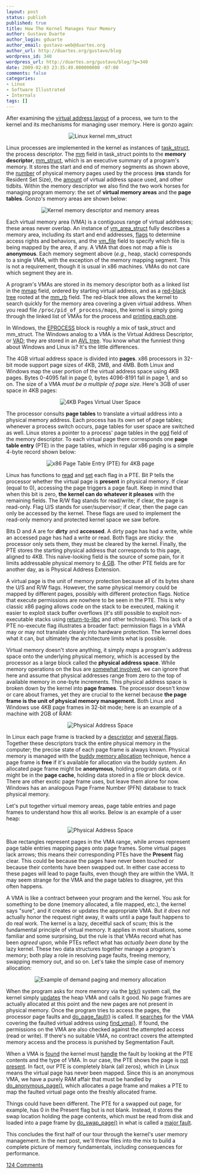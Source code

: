 ```yaml
---
layout: post
status: publish
published: true
title: How The Kernel Manages Your Memory
author: Gustavo Duarte
author_login: gduarte
author_email: gustavo-web@duartes.org
author_url: http://duartes.org/gustavo/blog
wordpress_id: 340
wordpress_url: http://duartes.org/gustavo/blog/?p=340
date: 2009-02-03 23:35:49.000000000 -07:00
comments: false
categories:
- Linux
- Software Illustrated
- Internals
tags: []
---
```

 <p>After examining the <a href="http://duartes.org/gustavo/blog/post/anatomy-of-a-program-in-memory">virtual address layout</a> of a process, we turn to the kernel and its mechanisms for managing user memory. Here is gonzo again:</p> <p align="center"><img src="http://static.duartes.org/img/blogPosts/mm_struct.png" alt="Linux kernel mm_struct"/></p> <p>Linux processes are implemented in the kernel as instances of <a href="http://lxr.linux.no/linux+v2.6.28.1/include/linux/sched.h#L1075">task_struct</a>, the process descriptor. The <a href="http://lxr.linux.no/linux+v2.6.28.1/include/linux/sched.h#L1129">mm</a> field in task_struct points to the <strong>memory descriptor</strong>, <a href="http://lxr.linux.no/linux+v2.6.28.1/include/linux/mm_types.h#L173">mm_struct</a>, which is an executive summary of a program's memory. It stores the start and end of memory segments as shown above, the <a href="http://lxr.linux.no/linux+v2.6.28.1/include/linux/mm_types.h#L197">number</a> of physical memory pages used by the process (<strong>rss</strong> stands for Resident Set Size), the <a href="http://lxr.linux.no/linux+v2.6.28.1/include/linux/mm_types.h#L206">amount</a> of virtual address space used, and other tidbits. Within the memory descriptor we also find the two work horses for managing program memory: the set of <strong>virtual memory areas</strong> and the <strong>page tables</strong>. Gonzo's memory areas are shown below:</p> <p align="center"><img src="http://static.duartes.org/img/blogPosts/memoryDescriptorAndMemoryAreas.png" alt="Kernel memory descriptor and memory areas"/></p> <p>Each virtual memory area (VMA) is a contiguous range of virtual addresses; these areas never overlap. An instance of <a href="http://lxr.linux.no/linux+v2.6.28.1/include/linux/mm_types.h#L99">vm_area_struct</a> fully describes a memory area, including its start and end addresses, <a href="http://lxr.linux.no/linux+v2.6.28/include/linux/mm.h#L76">flags</a> to determine access rights and behaviors, and the <a href="http://lxr.linux.no/linux+v2.6.28.1/include/linux/mm_types.h#L150">vm_file</a> field to specify which file is being mapped by the area, if any. A VMA that does not map a file is <strong>anonymous</strong>. Each memory segment above (<em>e.g.</em>, heap, stack) corresponds to a single VMA, with the exception of the memory mapping segment. This is not a requirement, though it is usual in x86 machines. VMAs do not care which segment they are in.</p> <p>A program's VMAs are stored in its memory descriptor both as a linked list in the <a href="http://lxr.linux.no/linux+v2.6.28.1/include/linux/mm_types.h#L174">mmap</a> field, ordered by starting virtual address, and as a <a href="http://en.wikipedia.org/wiki/Red_black_tree">red-black tree</a> rooted at the <a href="http://lxr.linux.no/linux+v2.6.28.1/include/linux/mm_types.h#L175">mm_rb</a> field. The red-black tree allows the kernel to search quickly for the memory area covering a given virtual address. When you read file <tt>/proc/pid_of_process/maps</tt>, the kernel is simply going through the linked list of VMAs for the process and <a href="http://lxr.linux.no/linux+v2.6.28.1/fs/proc/task_mmu.c#L201">printing each one</a>.</p> <p>In Windows, the <a href="http://www.nirsoft.net/kernel_struct/vista/EPROCESS.html">EPROCESS</a> block is roughly a mix of task_struct and mm_struct. The Windows analog to a VMA is the Virtual Address Descriptor, or <a href="http://www.nirsoft.net/kernel_struct/vista/MMVAD.html">VAD</a>; they are stored in an <a href="http://en.wikipedia.org/wiki/AVL_tree">AVL tree</a>. You know what the funniest thing about Windows and Linux is? It's the little differences.</p> <p>The 4GB virtual address space is divided into <strong>pages</strong>. x86 processors in 32-bit mode support page sizes of 4KB, 2MB, and 4MB. Both Linux and Windows map the user portion of the virtual address space using 4KB pages. Bytes 0-4095 fall in page 0, bytes 4096-8191 fall in page 1, and so on. The size of a VMA <em>must be a multiple of page size</em>. Here's 3GB of user space in 4KB pages:</p> <p align="center"><img src="http://static.duartes.org/img/blogPosts/pagedVirtualSpace.png" alt="4KB Pages Virtual User Space"/></p> <p>The processor consults <strong>page tables</strong> to translate a virtual address into a physical memory address. Each process has its own set of page tables; whenever a process switch occurs, page tables for user space are switched as well. Linux stores a pointer to a process' page tables in the <a href="http://lxr.linux.no/linux+v2.6.28.1/include/linux/mm_types.h#L185">pgd</a> field of the memory descriptor. To each virtual page there corresponds one <strong>page table entry</strong> (PTE) in the page tables, which in regular x86 paging is a simple 4-byte record shown below:</p> <p align="center"><img src="http://static.duartes.org/img/blogPosts/x86PageTableEntry4KB.png" alt="x86 Page Table Entry (PTE) for 4KB page"/></p> <p>Linux has functions to <a href="http://lxr.linux.no/linux+v2.6.28.1/arch/x86/include/asm/pgtable.h#L173">read</a> and <a href="http://lxr.linux.no/linux+v2.6.28.1/arch/x86/include/asm/pgtable.h#L230">set</a> each flag in a PTE. Bit P tells the processor whether the virtual page is <strong>present</strong> in physical memory. If clear (equal to 0), accessing the page triggers a page fault. Keep in mind that when this bit is zero, <strong>the kernel can do whatever it pleases</strong> with the remaining fields. The R/W flag stands for read/write; if clear, the page is read-only. Flag U/S stands for user/supervisor; if clear, then the page can only be accessed by the kernel. These flags are used to implement the read-only memory and protected kernel space we saw before.</p> <p>Bits D and A are for <strong>dirty</strong> and <strong>accessed</strong>. A dirty page has had a write, while an accessed page has had a write or read. Both flags are sticky: the processor only sets them, they must be cleared by the kernel. Finally, the PTE stores the starting physical address that corresponds to this page, aligned to 4KB. This naive-looking field is the source of some pain, for it limits addressable physical memory to <a href="http://www.google.com/search?hl=en&amp;q=2^20+*+2^12+bytes+in+GB">4 GB</a>. The other PTE fields are for another day, as is Physical Address Extension.</p> <p>A virtual page is the unit of memory protection because all of its bytes share the U/S and R/W flags. However, the same physical memory could be mapped by different pages, possibly with different protection flags. Notice that execute permissions are nowhere to be seen in the PTE. This is why classic x86 paging allows code on the stack to be executed, making it easier to exploit stack buffer overflows (it's still possible to exploit non-executable stacks using <a href="http://en.wikipedia.org/wiki/Return-to-libc_attack">return-to-libc</a> and other techniques). This lack of a PTE no-execute flag illustrates a broader fact: permission flags in a VMA may or may not translate cleanly into hardware protection. The kernel does what it can, but ultimately the architecture limits what is possible.</p> <p>Virtual memory doesn't store anything, it simply <em>maps</em> a program's address space onto the underlying physical memory, which is accessed by the processor as a large block called the <strong>physical address space</strong>. While memory operations on the bus are <a href="http://duartes.org/gustavo/blog/post/getting-physical-with-memory">somewhat involved</a>, we can ignore that here and assume that physical addresses range from zero to the top of available memory in one-byte increments. This physical address space is broken down by the kernel into <strong>page frames</strong>. The processor doesn't know or care about frames, yet they are crucial to the kernel because <strong>the page frame is the unit of physical memory management.</strong> Both Linux and Windows use 4KB page frames in 32-bit mode; here is an example of a machine with 2GB of RAM:</p> <p align="center"><img src="http://static.duartes.org/img/blogPosts/physicalAddressSpace.png" alt="Physical Address Space"/></p> <p>In Linux each page frame is tracked by a <a href="http://lxr.linux.no/linux+v2.6.28/include/linux/mm_types.h#L32">descriptor</a> and <a href="http://lxr.linux.no/linux+v2.6.28/include/linux/page-flags.h#L14">several flags</a>. Together these descriptors track the entire physical memory in the computer; the precise state of each page frame is always known. Physical memory is managed with the <a href="http://en.wikipedia.org/wiki/Buddy_memory_allocation">buddy memory allocation</a> technique, hence a page frame is <strong>free</strong> if it's available for allocation via the buddy system. An allocated page frame might be <strong>anonymous</strong>, holding program data, or it might be in the <strong>page cache</strong>, holding data stored in a file or block device. There are other exotic page frame uses, but leave them alone for now. Windows has an analogous Page Frame Number (PFN) database to track physical memory.</p> <p>Let's put together virtual memory areas, page table entries and page frames to understand how this all works. Below is an example of a user heap:</p> <p align="center"><img src="http://static.duartes.org/img/blogPosts/heapMapped.png" alt="Physical Address Space"/></p> <p>Blue rectangles represent pages in the VMA range, while arrows represent page table entries mapping pages onto page frames. Some virtual pages lack arrows; this means their corresponding PTEs have the <strong>Present</strong> flag clear. This could be because the pages have never been touched or because their contents have been swapped out. In either case access to these pages will lead to page faults, even though they are within the VMA. It may seem strange for the VMA and the page tables to disagree, yet this often happens.</p> <p>A VMA is like a contract between your program and the kernel. You ask for something to be done (memory allocated, a file mapped, etc.), the kernel says "sure", and it creates or updates the appropriate VMA. But <em>it does not</em> actually honor the request right away, it waits until a page fault happens to do real work. The kernel is a lazy, deceitful sack of scum; this is the fundamental principle of virtual memory. It applies in most situations, some familiar and some surprising, but the rule is that VMAs record what has been <em>agreed upon</em>, while PTEs reflect what has <em>actually been done</em> by the lazy kernel. These two data structures together manage a program's memory; both play a role in resolving page faults, freeing memory, swapping memory out, and so on. Let's take the simple case of memory allocation:</p> <p align="center"><img src="http://static.duartes.org/img/blogPosts/heapAllocation.png" alt="Example of demand paging and memory allocation"/></p> <p>When the program asks for more memory via the <a href="http://www.kernel.org/doc/man-pages/online/pages/man2/brk.2.html">brk()</a> system call, the kernel simply <a href="http://lxr.linux.no/linux+v2.6.28.1/mm/mmap.c#L2050">updates</a> the heap VMA and calls it good. No page frames are actually allocated at this point and the new pages are not present in physical memory. Once the program tries to access the pages, the processor page faults and <a href="http://lxr.linux.no/linux+v2.6.28/arch/x86/mm/fault.c#L583">do_page_fault()</a> is called. It <a href="http://lxr.linux.no/linux+v2.6.28/arch/x86/mm/fault.c#L692">searches</a> for the VMA covering the faulted virtual address using <a href="http://lxr.linux.no/linux+v2.6.28/mm/mmap.c#L1466">find_vma()</a>. If found, the permissions on the VMA are also checked against the attempted access (read or write). If there's no suitable VMA, no contract covers the attempted memory access and the process is punished by Segmentation Fault.</p> <p>When a VMA is <a href="http://lxr.linux.no/linux+v2.6.28/arch/x86/mm/fault.c#L711">found</a> the kernel must <a href="http://lxr.linux.no/linux+v2.6.28/mm/memory.c#L2653">handle</a> the fault by looking at the PTE contents and the type of VMA. In our case, the PTE shows the page is <a href="http://lxr.linux.no/linux+v2.6.28/mm/memory.c#L2674">not present</a>. In fact, our PTE is completely blank (all zeros), which in Linux means the virtual page has never been mapped. Since this is an anonymous VMA, we have a purely RAM affair that must be handled by <a href="http://lxr.linux.no/linux+v2.6.28/mm/memory.c#L2681">do_anonymous_page()</a>, which allocates a page frame and makes a PTE to map the faulted virtual page onto the freshly allocated frame.</p> <p>Things could have been different. The PTE for a swapped out page, for example, has 0 in the Present flag but is not blank. Instead, it stores the swap location holding the page contents, which must be read from disk and loaded into a page frame by <a href="http://lxr.linux.no/linux+v2.6.28/mm/memory.c#L2280">do_swap_page()</a> in what is called a <a href="http://lxr.linux.no/linux+v2.6.28/mm/memory.c#L2316">major fault</a>.</p> <p>This concludes the first half of our tour through the kernel's user memory management. In the next post, we'll throw files into the mix to build a complete picture of memory fundamentals, including consequences for performance.</p>

[124 Comments](/comments/kernel-memory.html)
